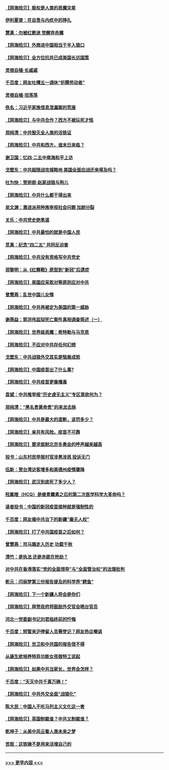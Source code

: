#### [【网海拾贝】极权是人类的恶魔灾星](../pages/nsc993/n12910697.md?t=04291652) 
#### [伊利夏提：在自责与内疚中的挣扎](../pages/nsc993/n12910493.md?t=04291652) 
#### [慧真：勿被红歌迷 觉醒弃赤魔](../pages/nsc993/n12910485.md?t=04291652) 
#### [【网海拾贝】外商进中国相当于羊入狼口](../pages/nsc993/n12908274.md?t=04291652) 
#### [【网海拾贝】全方位抗共已成美国长远国策](../pages/nsc993/n12906878.md?t=04291652) 
#### [灵根自植‧长戚戚](../pages/nsc993/n12905585.md?t=04291652) 
#### [千百度：网友吐槽五一调休“折腾劳动者”](../pages/nsc993/n12905934.md?t=04291652) 
#### [灵根自植‧坦荡荡](../pages/nsc993/n12905562.md?t=04291652) 
#### [佚名：习近平家族信息泄漏案的荒唐](../pages/nsc993/n12904705.md?t=04291652) 
#### [【网海拾贝】与中共合作？西方不被玩死才怪](../pages/nsc993/n12903873.md?t=04291652) 
#### [郑纯清：中共毁灭全人类的活铁证](../pages/nsc993/n12903785.md?t=04291652) 
#### [【网海拾贝】中共和西方，谁末日来临？](../pages/nsc993/n12903482.md?t=04291652) 
#### [谢卫国：忆四‧二五中南海和平上访](../pages/nsc993/n12902192.md?t=04291652) 
#### [戈壁东：中共超限战攻城略地 美国全面应战还来得及吗？](../pages/nsc993/n12902297.md?t=04291652) 
#### [吐为快：贺骄郎‧赵家战狼与狗儿](../pages/nsc993/n12902280.md?t=04291652) 
#### [【网海拾贝】中共什么都干得出来](../pages/nsc993/n12897500.md?t=04291652) 
#### [吴文渊：激进派用种族审视社会问题 加剧分裂](../pages/nsc993/n12893881.md?t=04291652) 
#### [关乐：中共党史绝笔谣](../pages/nsc993/n12897270.md?t=04291652) 
#### [【网海拾贝】中共最怕的就是中国人民](../pages/nsc993/n12894705.md?t=04291652) 
#### [觅真：纪念“四二五” 共同反迫害](../pages/nsc993/n12894553.md?t=04291652) 
#### [【网海拾贝】中共没有资格写中共党史](../pages/nsc993/n12892231.md?t=04291652) 
#### [郑黎明：从《红舞鞋》原型到“新冠”后遗症](../pages/nsc993/n12890469.md?t=04291652) 
#### [【网海拾贝】美国应采取对等原则应对中共](../pages/nsc993/n12889176.md?t=04291652) 
#### [曾慧燕：乱世中国儿女情](../pages/nsc993/n12887931.md?t=04291652) 
#### [【网海拾贝】中共再被定为美国的第一威胁](../pages/nsc993/n12887580.md?t=04291652) 
#### [谢燕益：郭洪伟监狱死亡案件真相调查简述（一）](../pages/nsc993/n12885648.md?t=04291652) 
#### [【网海拾贝】世界级恶魔：希特勒与马克思](../pages/nsc993/n12884062.md?t=04291652) 
#### [【网海拾贝】不应对中共存任何幻想](../pages/nsc993/n12881460.md?t=04291652) 
#### [戈壁东：中共战狼外交其实是恼羞成怒](../pages/nsc993/n12880392.md?t=04291652) 
#### [【网海拾贝】中国疫苗出了什么事?](../pages/nsc993/n12879124.md?t=04291652) 
#### [【网海拾贝】中共疫苗更像播毒](../pages/nsc993/n12876631.md?t=04291652) 
#### [袁斌：中共推举报“历史虚无主义”专区意欲何为？](../pages/nsc993/n12876530.md?t=04291652) 
#### [郑纯清：“黑名贵黄命贵”的来龙去脉](../pages/nsc993/n12875589.md?t=04291652) 
#### [【网海拾贝】中共是最大的垄断，该罚多少？](../pages/nsc993/n12874006.md?t=04291652) 
#### [【网海拾贝】亲共有风险，疫苗不可靠](../pages/nsc993/n12872224.md?t=04291652) 
#### [【网海拾贝】要求抵制北京冬奥会的呼声越来越高](../pages/nsc993/n12868962.md?t=04291652) 
#### [投书：山东村民举报村官涉黑涉恶 投诉无门](../pages/nsc993/n12869726.md?t=04291652) 
#### [伍新：贺台湾访客增多和美德州疫情骤降](../pages/nsc993/n12865651.md?t=04291652) 
#### [【网海拾贝】武汉到底死了多少人？](../pages/nsc993/n12863707.md?t=04291652) 
#### [羟氯喹（HCQ）是继青霉素之后的第二次医学科学大革命吗？](../pages/nsc993/n12638564.md?t=04291652) 
#### [读者投书：中国的新冠疫苗接种就是强制性的](../pages/nsc993/n12859932.md?t=04291652) 
#### [千百度：网友揭中共治下的新疆“毫无人权”](../pages/nsc993/n12858385.md?t=04291652) 
#### [【网海拾贝】打了中共国疫苗之后如何？](../pages/nsc993/n12857866.md?t=04291652) 
#### [曾慧燕：司马璐走入历史 功载千秋](../pages/nsc993/n12856996.md?t=04291652) 
#### [清竹：是执法 还是赤匪在抢劫？](../pages/nsc993/n12856952.md?t=04291652) 
#### [对中共在香港落实“党的全面领导”与“全面管治权”的法理批判](../pages/nsc993/n12856929.md?t=04291652) 
#### [乾元：闫丽梦第三份报告提及的科学界“鳄鱼”](../pages/nsc993/n12855985.md?t=04291652) 
#### [【网海拾贝】下一个新疆人将会是你们](../pages/nsc993/n12855864.md?t=04291652) 
#### [【网海拾贝】拜登政府将鼓励外交官会晤台官员](../pages/nsc993/n12853615.md?t=04291652) 
#### [河北一党委副书记刘君临终前的忏悔](../pages/nsc993/n12849420.md?t=04291652) 
#### [千百度：短暂来沪停留人员需登记？网友热议嘲讽](../pages/nsc993/n12853497.md?t=04291652) 
#### [【网海拾贝】世卫和中共国的报告信不得](../pages/nsc993/n12850902.md?t=04291652) 
#### [从康生欲培养特异功能女孩做特工说起](../pages/nsc993/n12849289.md?t=04291652) 
#### [【网海拾贝】如果中共当家长，世界会怎样？](../pages/nsc993/n12848436.md?t=04291652) 
#### [千百度：“天灭中共千真万确！”](../pages/nsc993/n12845659.md?t=04291652) 
#### [【网海拾贝】中共外交全面“战狼化”](../pages/nsc993/n12845607.md?t=04291652) 
#### [陈大民：中国人不吃马列主义文化这一套](../pages/nsc993/n12842496.md?t=04291652) 
#### [【网海拾贝】英国制裁谁？中共又制裁谁？](../pages/nsc993/n12840909.md?t=04291652) 
#### [乾坤子：从美中风云看人类未来之梦](../pages/nsc993/n12840590.md?t=04291652) 
#### [苦胆：这铁锹不是用来活埋自己的](../pages/nsc993/n12839512.md?t=04291652) 

----
#### [ >>> 更早内容 <<< ](../indexes/nsc993-earlier.md)
